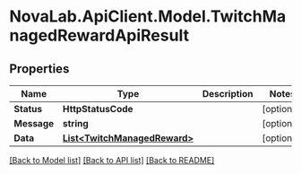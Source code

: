 # NovaLab.ApiClient.Model.TwitchManagedRewardApiResult

## Properties

Name | Type | Description | Notes
------------ | ------------- | ------------- | -------------
**Status** | **HttpStatusCode** |  | [optional] 
**Message** | **string** |  | [optional] 
**Data** | [**List&lt;TwitchManagedReward&gt;**](TwitchManagedReward.md) |  | [optional] 

[[Back to Model list]](../README.md#documentation-for-models) [[Back to API list]](../README.md#documentation-for-api-endpoints) [[Back to README]](../README.md)

